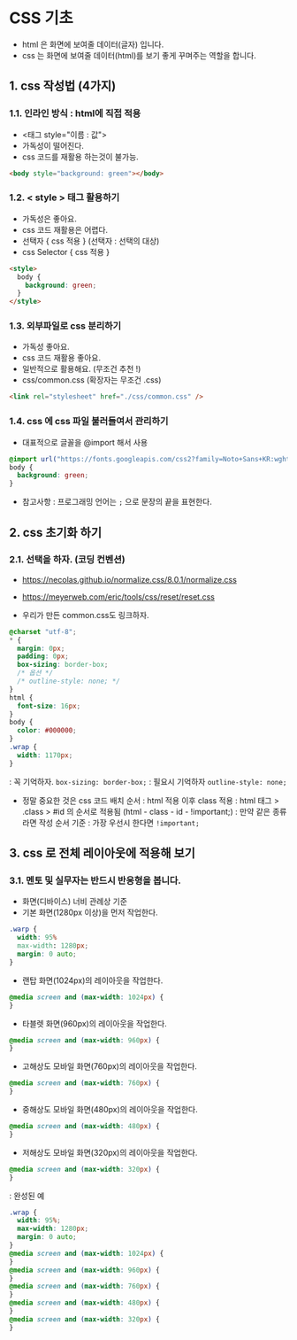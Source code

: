 # CSS 기초

- html 은 화면에 보여줄 데이터(글자) 입니다.
- css 는 화면에 보여줄 데이터(html)를 보기 좋게 꾸며주는 역할을 합니다.

## 1. css 작성법 (4가지)

### 1.1. 인라인 방식 : html에 직접 적용

- <태그 style="이름 : 값">
- 가독성이 떨어진다.
- css 코드를 재활용 하는것이 불가능.

```html
<body style="background: green"></body>
```

### 1.2. &lt; style &gt; 태그 활용하기

- 가독성은 좋아요.
- css 코드 재활용은 어렵다.
- 선택자 { css 적용 } (선택자 : 선택의 대상)
- css Selector { css 적용 }

```html
<style>
  body {
    background: green;
  }
</style>
```

### 1.3. 외부파일로 css 분리하기

- 가독성 좋아요.
- css 코드 재활용 좋아요.
- 일반적으로 활용해요. (무조건 추천 !)
- css/common.css (확장자는 무조건 .css)

```html
<link rel="stylesheet" href="./css/common.css" />
```

### 1.4. css 에 css 파일 불러들여서 관리하기

- 대표적으로 글꼴을 @import 해서 사용

```css
@import url("https://fonts.googleapis.com/css2?family=Noto+Sans+KR:wght@100..900&display=swap");
body {
  background: green;
}
```

- 참고사항
  : 프로그래밍 언어는 `;` 으로 문장의 끝을 표현한다.

## 2. css 초기화 하기

### 2.1. 선택을 하자. (코딩 컨벤션)

- https://necolas.github.io/normalize.css/8.0.1/normalize.css

- https://meyerweb.com/eric/tools/css/reset/reset.css

- 우리가 만든 common.css도 링크하자.

```css
@charset "utf-8";
* {
  margin: 0px;
  padding: 0px;
  box-sizing: border-box;
  /* 옵션 */
  /* outline-style: none; */
}
html {
  font-size: 16px;
}
body {
  color: #000000;
}
.wrap {
  width: 1170px;
}
```

: 꼭 기억하자.
`box-sizing: border-box;`
: 필요시 기억하자
`outline-style: none;`

- 정말 중요한 것은 css 코드 배치 순서
  : html 적용 이후 class 적용
  : html 태그 > .class > #id 의 순서로 적용됨
  (html - class - id - !important;)
  : 만약 같은 종류라면 작성 순서 기준
  : 가장 우선시 한다면 `!important;`

## 3. css 로 전체 레이아웃에 적용해 보기

### 3.1. 멘토 및 실무자는 반드시 반응형을 봅니다.

- 화면(디바이스) 너비 관례상 기준
- 기본 화면(1280px 이상)을 먼저 작업한다.

```css
.warp {
  width: 95%
  max-width: 1280px;
  margin: 0 auto;
}
```

- 랜탑 화면(1024px)의 레이아웃을 작업한다.

```css
@media screen and (max-width: 1024px) {
}
```

- 타블렛 화면(960px)의 레이아웃을 작업한다.

```css
@media screen and (max-width: 960px) {
}
```

- 고해상도 모바일 화면(760px)의 레이아웃을 작업한다.

```css
@media screen and (max-width: 760px) {
}
```

- 중해상도 모바일 화면(480px)의 레이아웃을 작업한다.

```css
@media screen and (max-width: 480px) {
}
```

- 저해상도 모바일 화면(320px)의 레이아웃을 작업한다.

```css
@media screen and (max-width: 320px) {
}
```

: 완성된 예

```css
.wrap {
  width: 95%;
  max-width: 1280px;
  margin: 0 auto;
}
@media screen and (max-width: 1024px) {
}
@media screen and (max-width: 960px) {
}
@media screen and (max-width: 760px) {
}
@media screen and (max-width: 480px) {
}
@media screen and (max-width: 320px) {
}
```
